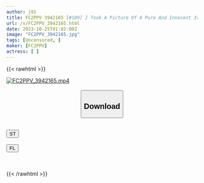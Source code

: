 ```yaml
---
author: j91
title: FC2PPV 3942165 [#109] I Took A Picture Of A Pure And Innocent 3rd Grade Student. Her Pure Personality And Fair Skin Are So Attractive! If I Insert My Dick Into An Angel Who Accepts All My Desires, My Sensitivity Will Explode And I Will Have Sex ♡ Both Feelings♡
url: /v/FC2PPV_3942165.html
date: 2023-10-25T01:02:00Z
image: "FC2PPV_3942165.jpg"
tags: [Uncensored, ]
maker: [FC2PPV]
actress: [ ]
---
```



{{< rawhtml >}}

<div class="video" data-videoid="PX9z6DyqmKTgqX">
    <a href="javascript:;">
        <img src="https://my.j91.asia/v/FC2PPV_3942165.jpg" width="WIDTH" height="HEIGHT" alt="FC2PPV_3942165.mp4" loading="lazy">
    </a>
</div>

<script type="text/javascript" src="https://j91.asia/asset/on-demand-st.js"></script>

<br>
  <link rel="stylesheet" href="https://j91.asia/asset/bs5.css">
  
  <center>
  <button class="btn btn-primary" type="button" data-bs-toggle="collapse" data-bs-target=".multi-collapse" aria-expanded="false" aria-controls="multiCollapseExample1 multiCollapseExample2"><h2>Download</h2></button></center>
</p>
<div class="row">
  <div class="col">
    <div class="collapse multi-collapse" id="multiCollapseExample1">
      <div class="card card-body">
	      	      <br>
<div class="buttons">  
<a href="https://streamtape.to/v/PX9z6DyqmKTgqX"><button class="btn-hover color-3"><i class="fa fa-download"></i> ST</button></a></div>
    </div>
  </div>
</div>
  <div class="col">
    <div class="collapse multi-collapse" id="multiCollapseExample2">
      <div class="card card-body">
	      <br>
<div class="buttons">
    <a href="https://filelions.online/f/lbc4wnjah89r"><button class="btn-hover color-9"><i class="fa fa-download"></i> FL</button></a></div>
<br><br>
      </div>
    </div>
  </div>
</div>

{{< /rawhtml >}}